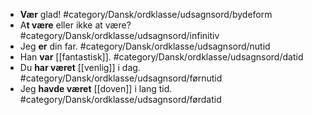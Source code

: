 - **Vær** glad! #category/Dansk/ordklasse/udsagnsord/bydeform
- A**t være** eller ikke at være? #category/Dansk/ordklasse/udsagnsord/infinitiv
- Jeg **er** din far. #category/Dansk/ordklasse/udsagnsord/nutid
- Han **var** [[fantastisk]]. #category/Dansk/ordklasse/udsagnsord/datid
- Du **har været** [[venlig]] i dag. #category/Dansk/ordklasse/udsagnsord/førnutid
- Jeg **havde været** [[doven]] i lang tid. #category/Dansk/ordklasse/udsagnsord/førdatid